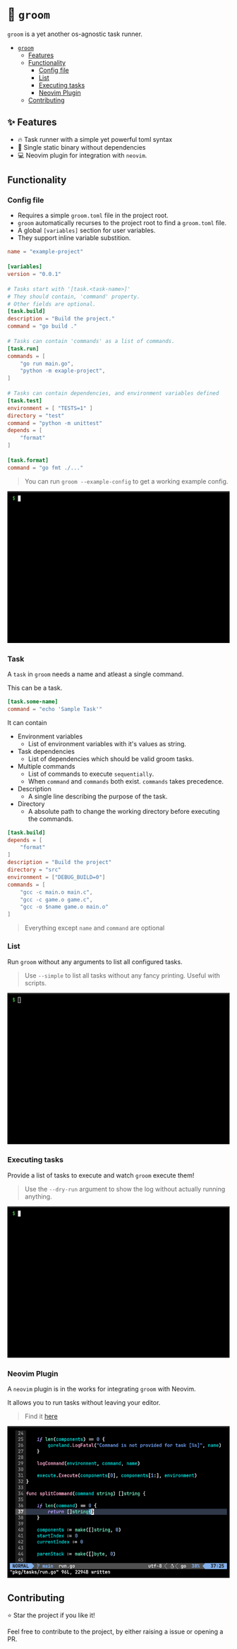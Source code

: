 # 🧹 `groom`

`groom` is a yet another os-agnostic task runner.

<!-- TOC start (generated with https://github.com/derlin/bitdowntoc) -->

- [`groom`](#-groom)
   * [Features](#-features)
   * [Functionality](#functionality)
      + [Config file](#config-file)
      + [List](#list)
      + [Executing tasks](#executing-tasks)
      + [Neovim Plugin](#neovim-plugin)
   * [Contributing](#contributing)

<!-- TOC end -->
## ✨ Features

- 🔥 Task runner with a simple yet powerful toml syntax
- 🧹 Single static binary without dependencies
- 💻 Neovim plugin for integration with `neovim`.

## Functionality

### Config file

- Requires a simple `groom.toml` file in the project root.
- `groom` automatically recurses to the project root to find a `groom.toml` file.
- A global `[variables]` section for user variables.
- They support inline variable substition.

```toml
name = "example-project"

[variables]
version = "0.0.1"

# Tasks start with '[task.<task-name>]'
# They should contain, 'command' property.
# Other fields are optional.
[task.build]
description = "Build the project."
command = "go build ."

# Tasks can contain 'commands' as a list of commands.
[task.run]
commands = [
    "go run main.go",
    "python -m exaple-project",
]

# Tasks can contain dependencies, and environment variables defined
[task.test]
environment = [ "TESTS=1" ]
directory = "test"
command = "python -m unittest"
depends = [
    "format"
]

[task.format]
command = "go fmt ./..."
```

> You can run `groom --example-config` to get a working example config.

![help](./gifs/help.gif)

### Task

A `task` in `groom` needs a name and atleast a single command. 

This can be a task.

```toml
[task.some-name]
command = "echo 'Sample Task'"
```

It can contain
- Environment variables
    - List of environment variables with it's values as string.
- Task dependencies
    - List of dependencies which should be valid groom tasks.
- Multiple commands
    - List of commands to execute `sequentially`.
    - When `command` and `commands` both exist. `commands` takes precedence.
- Description
    - A single line describing the purpose of the task.
- Directory
    - A absolute path to change the working directory before executing the commands.

```toml
[task.build]
depends = [
    "format"
]
description = "Build the project"
directory = "src"
environment = ["DEBUG_BUILD=0"]
commands = [
    "gcc -c main.o main.c",
    "gcc -c game.o game.c",
    "gcc -o $name game.o main.o"
]

```

> Everything except `name` and `command` are optional

### List

Run `groom` without any arguments to list all configured tasks.

> Use `--simple` to list all tasks without any fancy printing. Useful with scripts.

![list](./gifs/list.gif)

### Executing tasks

Provide a list of tasks to execute and watch `groom` execute them!

>  Use the `--dry-run` argument to show the log without actually running anything.

![build](./gifs/build.gif)

### Neovim Plugin

A `neovim` plugin is in the works for integrating `groom` with Neovim.

It allows you to run tasks without leaving your editor.

> Find it [here](https://github.com/pspiagicw/groom.nvim)

![plugin](./gifs/plugin.gif)

## Contributing

⭐ Star the project if you like it!

Feel free to contribute to the project, by either raising a issue or opening a PR.
